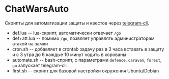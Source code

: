 # ChatWarsAuto
Скрипты для автоматизации защиты и квестов через [telegram-cli](https://github.com/vysheng/tg).
* def.lua -- lua-скрипт, автоматически отвечает `/go`
* def+att.lua -- помимо `/go`, позвляет управлять администраторам атакой на замки
* cron.sh -- добавляет в crontab задачу раз в 3 часа вставать в защиту и с 3 утра до 6 каждые 10 минут ходить в корованы 
* automate.sh -- bash-сприпт, с параметрами `defence`, `caravan`, `forest`, `go` запускает telegram-cli
* first.sh -- скрипт для базовой настройки окружения Ubuntu/Debian
